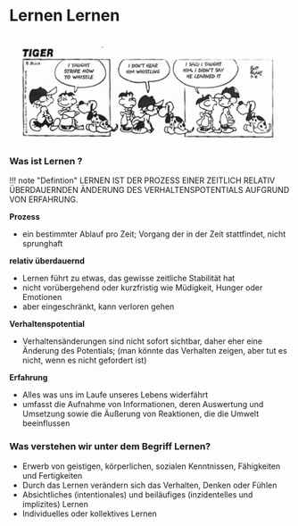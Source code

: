 # Lernen Lernen

![Comic about learning](./figures/teaching_learning.jpg)

### Was ist Lernen ?

!!! note "Defintion"
    LERNEN IST DER PROZESS EINER ZEITLICH RELATIV ÜBERDAUERNDEN ÄNDERUNG DES VERHALTENSPOTENTIALS AUFGRUND VON ERFAHRUNG.

**Prozess**

* ein bestimmter Ablauf pro Zeit; Vorgang der in der Zeit stattfindet, nicht sprunghaft

**relativ überdauernd**

* Lernen führt zu etwas, das gewisse zeitliche Stabilität hat
* nicht vorübergehend oder kurzfristig wie Müdigkeit, Hunger oder Emotionen
* aber eingeschränkt, kann verloren gehen

**Verhaltenspotential**  

* Verhaltensänderungen sind nicht sofort sichtbar, daher eher eine Änderung des Potentials; (man könnte das Verhalten zeigen, aber tut es nicht, wenn es nicht gefordert ist)

**Erfahrung**

* Alles was uns im Laufe unseres Lebens widerfährt
* umfasst die Aufnahme von Informationen, deren Auswertung und Umsetzung sowie die Äußerung von Reaktionen, die die Umwelt beeinflussen

### Was verstehen wir unter dem Begriff Lernen?

* Erwerb von geistigen, körperlichen, sozialen Kenntnissen, Fähigkeiten und Fertigkeiten
* Durch das Lernen verändern sich das Verhalten, Denken oder Fühlen
* Absichtliches (intentionales) und beiläufiges (inzidentelles und implizites) Lernen
* Individuelles oder kollektives Lernen



